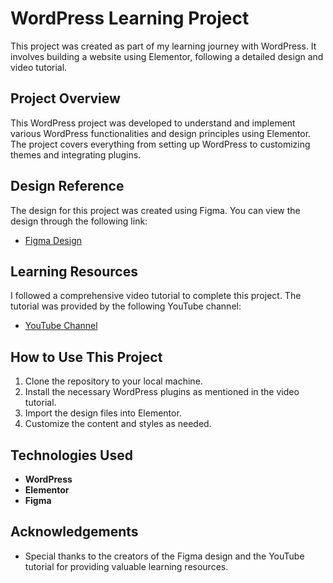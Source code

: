 # WordPress Learning Project

This project was created as part of my learning journey with WordPress. It involves building a website using Elementor, following a detailed design and video tutorial.

## Project Overview

This WordPress project was developed to understand and implement various WordPress functionalities and design principles using Elementor. The project covers everything from setting up WordPress to customizing themes and integrating plugins.

## Design Reference

The design for this project was created using Figma. You can view the design through the following link:

- [Figma Design](https://www.figma.com/design/8I1OLswikS3CNkGkvxBTsV/WPSinhala-Elementor-Tutorial?node-id=1-2&t=dHUlXQFHoEnC3upV-1)

## Learning Resources

I followed a comprehensive video tutorial to complete this project. The tutorial was provided by the following YouTube channel:

- [YouTube Channel](https://www.youtube.com/watch?v=7DsAYh52K5E)

## How to Use This Project

1. Clone the repository to your local machine.
2. Install the necessary WordPress plugins as mentioned in the video tutorial.
3. Import the design files into Elementor.
4. Customize the content and styles as needed.

## Technologies Used

- **WordPress**
- **Elementor**
- **Figma**

## Acknowledgements

- Special thanks to the creators of the Figma design and the YouTube tutorial for providing valuable learning resources.

